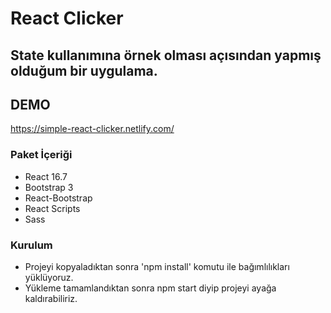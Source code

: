 # React Clicker
##  State kullanımına örnek olması açısından yapmış olduğum bir uygulama.

## DEMO
https://simple-react-clicker.netlify.com/

### Paket İçeriği 

 * React 16.7
 * Bootstrap 3
 * React-Bootstrap
 * React Scripts
 * Sass
  
### Kurulum
  
  * Projeyi kopyaladıktan sonra 'npm install' komutu ile bağımlılıkları yüklüyoruz.
  * Yükleme tamamlandıktan sonra npm start diyip projeyi ayağa kaldırabiliriz.
